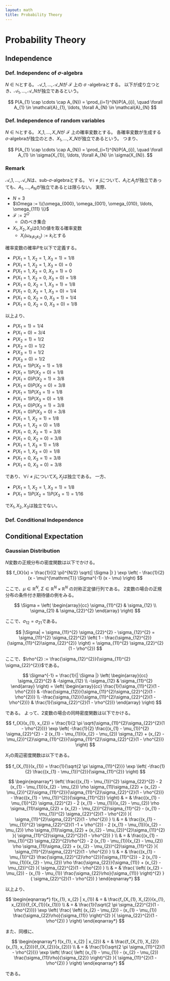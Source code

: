 ```yaml
---
layout: math
title: Probability Theory
---
```


# Probability Theory

## Independence

### Def. Independenc of $\sigma$-algebra
$N \in \mathbb{N}$とする。
$\mathcal{A}\_{1}, \ldots, \mathcal{A}\_{N}$が $\mathcal{F}$ 上の $\sigma$ -algebraとする。
以下が成り立つとき、$\mathcal{A}_{1}, \ldots, \mathcal{A}\_{N}$が独立であるという。

$$
    P(A_{1} \cap \cdots \cap A_{N}) 
        = \prod_{i=1}^{N}P(A_{i}),
    \quad
    \forall A_{1} \in \mathcal{A}_{1}, \ldots, \forall A_{N} \in \mathcal{A}_{N}
$$

### Def. Independence of random variables
$N \in \mathbb{N}$とする。
$X\_{1}, \ldots, X\_{N}$が $\mathcal{F}$ 上の確率変数とする。
各確率変数が生成する$\sigma$-algebraが独立のとき、$X_{1}, \ldots, X\_{N}$が独立であるという。
つまり、

$$
    P(A_{1} \cap \cdots \cap A_{N}) 
        = \prod_{i=1}^{N}P(A_{i}),
    \quad
    \forall A_{1} \in \sigma(X_{1}), \ldots, \forall A_{N} \in \sigma(X_{N}).
$$


### Remark
$\mathcal{A}\_{1}, \ldots, \mathcal{A}\_{N}$は、sub-$\sigma$-algebraとする。
$\forall i \neq j$について、$A_{i}$と$A_{j}$が独立であっても、$A_{1}, \ldots, A_{N}$が独立であるとは限らない。
実際、

* $N=3$
* $\Omega := \\{\omega_{000}, \omega_{001}, \omega_{010}, \ldots, \omega_{111} \\}$
* $\mathcal{F} := 2^{\Omega}$
    * $\Omega$のべき集合
* $X_{1}, X_{2}, X_{3}$は0,1の値を取る確率変数
    * $X_{i}(\omega_{k_{1}k_{2}k_{3}}) := k_{i}$とする

確率変数の確率$P$を以下で定義する。


* $P(X_{1}=1,\ X_{2}=1,\ X_{3}=1) = 1/8$
* $P(X_{1}=1,\ X_{2}=1,\ X_{3}=0) = 0$
* $P(X_{1}=1,\ X_{2}=0,\ X_{3}=1) = 0$
* $P(X_{1}=1,\ X_{2}=0,\ X_{3}=0) = 1/8$
* $P(X_{1}=0,\ X_{2}=1,\ X_{3}=1) = 1/8$
* $P(X_{1}=0,\ X_{2}=1,\ X_{3}=0) = 1/4$
* $P(X_{1}=0,\ X_{2}=0,\ X_{3}=1) = 1/4$
* $P(X_{1}=0,\ X_{2}=0,\ X_{3}=0) = 1/8$

以上より、

* $P(X_{1} = 1) = 1/4$
* $P(X_{1} = 0) = 3/4$
* $P(X_{2} = 1) = 1/2$
* $P(X_{2} = 0) = 1/2$
* $P(X_{3} = 1) = 1/2$
* $P(X_{3} = 0) = 1/2$
* $P(X_{1} = 1)P(X_{2} = 1) = 1/8$
* $P(X_{1} = 1)P(X_{2} = 0) = 1/8$
* $P(X_{1} = 0)P(X_{2} = 1) = 3/8$
* $P(X_{1} = 0)P(X_{2} = 0) = 3/8$
* $P(X_{1} = 1)P(X_{3} = 1) = 1/8$
* $P(X_{1} = 1)P(X_{3} = 0) = 1/8$
* $P(X_{1} = 0)P(X_{3} = 1) = 3/8$
* $P(X_{1} = 0)P(X_{3} = 0) = 3/8$ 
* $P(X_{1} = 1,\ X_{2} = 1) = 1/8$
* $P(X_{1} = 1,\ X_{2} = 0) = 1/8$
* $P(X_{1} = 0,\ X_{2} = 1) = 3/8$
* $P(X_{1} = 0,\ X_{2} = 0) = 3/8$
* $P(X_{1} = 1,\ X_{3} = 1) = 1/8$
* $P(X_{1} = 1,\ X_{3} = 0) = 1/8$
* $P(X_{1} = 0,\ X_{3} = 1) = 3/8$
* $P(X_{1} = 0,\ X_{3} = 0) = 3/8$

であり、$\forall i \neq j$について$X_{i}, X_{j}$は独立である。
一方、

* $P(X_{1}=1,\ X_{2}=1,\ X_{3}=1) = 1/8$
* $P(X_{1}=1)P(X_{2}=1)P(X_{3}=1) = 1/16$

で$X_{1}, X_{2}, X_{3}$は独立でない。

### Def. Conditional Independence


## Conditional Expectation

### Gaussian Distribution
$N$変数の正規分布の密度関数は以下でかける。

$$
	f_{X}(x)
		= \frac{1}{(2 \pi)^{N/2} \sqrt{| \Sigma |} }
			\exp
			\left(
			    - \frac{1}{2}(x - \mu)^{\mathrm{T}} \Sigma^{-1} (x - \mu)
			\right)
$$

ここで、$\mu \in \mathbb{R}^{N}$, $\Sigma \in \mathbb{R}^{N} \times \mathbb{R}^{N}$ の対称正定値行列である。
2変数の場合の正規分布の条件付き期待値の例をみる。

$$
	\Sigma 
		= 
		\left(
			\begin{array}{cc}
				\sigma_{11}^{2} & \sigma_{12} \\
				\sigma_{21} & \sigma_{22}^{2} 
			\end{array}
		\right)
$$

ここで、$\sigma_{12} = \sigma_{21}$である。

$$
	|\Sigma|
		= \sigma_{11}^{2} \sigma_{22}^{2} - \sigma_{12}^{2} 
		= \sigma_{11}^{2} \sigma_{22}^{2}
			\left(
				1 - \frac{\sigma_{12}^{2}}{\sigma_{11}^{2}\sigma_{22}^{2}}
			\right)
		= \sigma_{11}^{2} \sigma_{22}^{2}(1 - \rho^{2})
$$

ここで、$\rho^{2} := \frac{\sigma_{12}^{2}}{\sigma_{11}^{2} \sigma_{22}^{2}}$である。

$$
	\Sigma^{-1}
		= \frac{1}{| \Sigma |} 
			\left(
			   	\begin{array}{cc}
					\sigma_{22}^{2} & -\sigma_{12} \\
					-\sigma_{12} & \sigma_{11}^{2}
				\end{array}
			\right)
		= 
			\left(
			   	\begin{array}{cc}
					\frac{1}{\sigma_{11}^{2}(1 - \rho^{2})} & -\frac{\sigma_{12}}{\sigma_{11}^{2}\sigma_{22}^{2}(1 - \rho^{2})} \\
					-\frac{\sigma_{12}}{\sigma_{11}^{2}\sigma_{22}^{2}(1 - \rho^{2})} & \frac{1}{\sigma_{22}^{2}(1 - \rho^{2})}
				\end{array}
			\right)
$$

である。
よって、2変数の場合の同時密度関数は以下でかける。

$$
	f_{X}(x_{1}, x_{2})
		= \frac{1}{2 \pi \sqrt{\sigma_{11}^{2}\sigma_{22}^{2}(1 - \rho^{2})}}
			\exp
			\left(
			    -\frac{1}{2} 
				\frac{(x_{1} - \mu_{1})^{2} \sigma_{22}^{2}
					- 2 (x_{1} - \mu_{1})(x_{2} - \mu_{2}) \sigma_{12}
					+ (x_{2} - \mu_{2})^{2}\sigma_{11}^{2}}{\sigma_{11}^{2}\sigma_{22}^{2}(1 - \rho^{2})}
			\right)
$$

$X_{1}$の周辺密度関数は以下である。

$$
    f_{X_{1}}(x_{1}) 
        = \frac{1}{\sqrt{2 \pi \sigma_{11}^{2}}}
			\exp
				\left(
				    -\frac{1}{2} \frac{(x_{1} - \mu_{1})^{2}}{\sigma_{11}^{2}}
				\right)
$$


$$
\begin{eqnarray*}
	\left(
		\frac{(x_{1} - \mu_{1})^{2} \sigma_{22}^{2}
			- 2 (x_{1} - \mu_{1})(x_{2} - \mu_{2}) \rho \sigma_{11}\sigma_{22}
			+ (x_{2} - \mu_{2})^{2}\sigma_{11}^{2}}{\sigma_{11}^{2}\sigma_{22}^{2}(1 - \rho^{2})}
		- \frac{(x_{1} - \mu_{1})^{2}}{\sigma_{11}^{2}}
	\right)
	& = &
		\frac{(x_{1} - \mu_{1})^{2} \sigma_{22}^{2}
			- 2 (x_{1} - \mu_{1})(x_{2} - \mu_{2})  \rho \sigma_{11}\sigma_{22}
			+ (x_{2} - \mu_{2})^{2}\sigma_{11}^{2}
			- (x_{1} - \mu_{1})^{2} \sigma_{22}^{2}(1 - \rho^{2})
		}{
			\sigma_{11}^{2}\sigma_{22}^{2}(1 - \rho^{2})
		}
	\\
	& = &
		\frac{(x_{1} - \mu_{1})^{2} \sigma_{22}^{2}(1 -1 + \rho^{2})
			- 2 (x_{1} - \mu_{1})(x_{2} - \mu_{2})  \rho \sigma_{11}\sigma_{22}
			+ (x_{2} - \mu_{2})^{2}\sigma_{11}^{2}
		}{
			\sigma_{11}^{2}\sigma_{22}^{2}(1 - \rho^{2})
		}
	\\
	& = &
		\frac{(x_{1} - \mu_{1})^{2} \sigma_{22}^{2}\rho^{2}
			- 2 (x_{1} - \mu_{1})(x_{2} - \mu_{2})  \rho \sigma_{11}\sigma_{22}
			+ (x_{2} - \mu_{2})^{2}\sigma_{11}^{2}
		}{
			\sigma_{11}^{2}\sigma_{22}^{2}(1 - \rho^{2})
		}
	\\
	& = &
		\frac{(x_{1} - \mu_{1})^{2} \frac{\sigma_{22}^{2}\rho^{2}}{\sigma_{11}^{2}}
			- 2 (x_{1} - \mu_{1})(x_{2} - \mu_{2})  \rho \frac{\sigma_{22}}{\sigma_{11}}
			+ (x_{2} - \mu_{2})^{2}
		}{
			\sigma_{22}^{2}(1 - \rho^{2})
		}
	\\
	& = &
		\frac{
			\left(
				(x_{2} - \mu_{2})
				- (x_{1} - \mu_{1}) \frac{\sigma_{22}\rho}{\sigma_{11}} 
			\right)^{2}
		}{
			\sigma_{22}^{2}(1 - \rho^{2})
		}
\end{eqnarray*}
$$

以上より、

$$
\begin{eqnarray*}
	f(x_{1}, x_{2} | x_{1})
		& = & 
			\frac{f_{X_{1}, X_{2}}(x_{1}, x_{2})}{f_{X_{1}}(x_{1})}
		\\
		& = & 
			\frac{1}{\sqrt{2 \pi \sigma_{22}^{2}(1 - \rho^{2})}}
			\exp
			\left(
				\frac{
					\left(
						(x_{2} - \mu_{2})
						- (x_{1} - \mu_{1}) \frac{\sigma_{22}\rho}{\sigma_{11}} 
					\right)^{2}
				}{
					\sigma_{22}^{2}(1 - \rho^{2})
				}
			\right)
\end{eqnarray*}
$$

また、同様に、

$$
\begin{eqnarray*}
	f(x_{1}, x_{2} | x_{2})
		& = & 
			\frac{f_{X_{1}, X_{2}}(x_{1}, x_{2})}{f_{X_{2}}(x_{2})}
		\\
		& = & 
			\frac{1}{\sqrt{2 \pi \sigma_{11}^{2}(1 - \rho^{2})}}
			\exp
			\left(
				\frac{
					\left(
						(x_{1} - \mu_{1})
						- (x_{2} - \mu_{2}) \frac{\sigma_{11}\rho}{\sigma_{22}} 
					\right)^{2}
				}{
					\sigma_{11}^{2}(1 - \rho^{2})
				}
			\right)
\end{eqnarray*}
$$

である。

